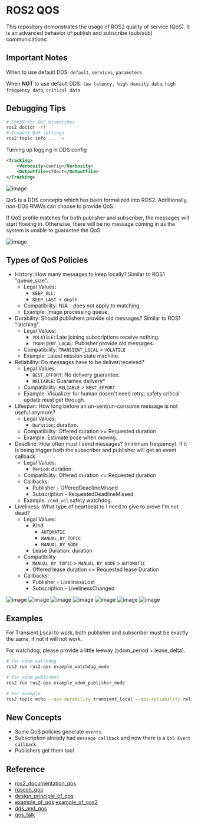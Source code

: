 # ROS2 QOS

This repository demonstrates the usage of ROS2 quality of service (QoS). It is an advanced behavior of publish and subscribe (pub/sub) communications.

## Important Notes

When to use default DDS: `default`, `services`, `parameters`

When **NOT** to use default DDS: `low latency, high density data`, `high frequency data`, `critical data`

## Debugging Tips

```bash
# Check for QoS mismatches
ros2 doctor -rf
# Inspect QoS settings
ros2 topic info ... -v
```

Turning up logging in DDS config
```xml
<Tracking>
    <Verbosity>config</Verbosity>
    <Outputfile>stdout</Outputfile>
</Tracking>
```

![image](resources/qos1.png)

QoS is a DDS concepts which has been formalized into ROS2. Additionally, non-DDS RMWs can choose to provide QoS.

If QoS profile matches for both publisher and subscriber, the messages will start flowing in. Otherwise, there will be no message coming in as the system is unable to guarantee the QoS.

![image](resources/qos2.png)

## Types of QoS Policies

- History: How many messages to keep locally? Similar to ROS1 "queue_size".
    - Legal Values:
        - `KEEP_ALL`:
        - `KEEP_LAST + depth`:
    - Compatibility: N/A - does not apply to matching.
    - Example: Image processing queue.
- Durability: Should publishers provide old messages? Similar to ROS1 "latching".
    - Legal Values:
        - `VOLATILE`: Late joining subscriptions receive nothing.
        - `TRANSIENT_LOCAL`: Publisher provide old messages.
    - Compatibility: `TRANSIENT_LOCAL` > `VOLATILE`
    - Example: Latest mission state machine.
- Reliability: Do messages have to be deliver/received?
    - Legal Values:
        - `BEST_EFFORT`: No delivery guarantee.
        - `RELIABLE`: Guarantee delivery*
    - Compatibility: `RELIABLE` > `BEST_EFFORT`
    - Example: Visualizer for human dosen't need retry; safety critical update must get through.
- Lifespan: How long before an un-sent/un-consume message is not useful anymore?
    - Legal Values:
        - `Duration`: duration.
    - Compatibility: Offered duration >= Requested duration
    - Example: Estimate pose when moving.
- Deadline: How often must I send messages? (minimum frequency). If it is being trigger both the subscriber and publisher will get an event callback.
    - Legal Values:
        - `Period`: duration.
    - Compatibility: Offered duration <= Requested duration
    - Callbacks:
        - Publisher - OfferedDeadlineMissed
        - Subscription - RequestedDeadlineMissed
    - Example: `/cmd_vel` safety watchdog.
- Liveliness: What type of heartbeat to I need to give to prove I'm not dead?
    - Legal Values:
        - Kind
            - `AUTOMATIC`
            - `MANUAL_BY_TOPIC`
            - `MANUAL_BY_NODE`
        - Lease Duration: duration
    - Compatibility
        - `MANUAL_BY_TOPIC` > `MANUAL_BY_NODE` > `AUTOMATIC`
        - Offered lease duration <= Requested lease Duration
    - Callbacks:
        - Publisher - LivelinessLost
        - Subscription - LivelinessChanged


![image](resources/qos_history.png)
![image](resources/qos_durability.png)
![image](resources/qos_reliability.png)
![image](resources/qos_lifespan.png)
![image](resources/qos_deadline.png)
![image](resources/qos_liveliness1.png)
![image](resources/qos_liveliness2.png)

## Examples

For Transient Local to work, both publisher and subscriber must be exactly the same, if not it will not work.

For watchdog, please provide a little leeway (odom_period + lease_delta).

```bash
# for odom watchdog
ros2 run ros2-qos example_watchdog_node
```

```bash
# for odom publisher
ros2 run ros2-qos example_odom_publisher_node
```

```bash
# For example
ros2 topic echo --qos-durability transient_local --qos-reliability reliable /tl_topic
```


## New Concepts

- Some QoS policies generate `events`.
- Subscription already had `message callback` and now there is a `QoS Event callback`.
- Publishers get them too!

## Reference
- [ros2_documentation_qos](https://docs.ros.org/en/foxy/Concepts/About-Quality-of-Service-Settings.html)
- [roscon_qos](https://vimeo.com/379127762)
- [design_principle_of_qos](http://design.ros2.org/articles/qos_configurability.html)
- [example_of_qos](https://surfertas.github.io/ros2/2019/08/17/ros2-qos.html) [example_of_qos2](https://hackmd.io/@st9540808/r1zrNKBWU/%2F%401IzBzEXXRsmj6-nLXZ9opw%2FBkaxoWRiI)
- [dds_and_qos](https://www.youtube.com/watch?v=WajZmurQYMc)
- [qos_talk](https://www.youtube.com/watch?v=WajZmurQYMc)
